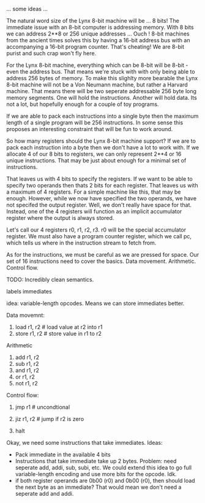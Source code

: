 ... some ideas ...


The natural word size of the Lynx 8-bit machine will be ... 8 bits! The immediate issue with an 8-bit computer is addressing memory. With 8 bits we can address 2**8 or 256 unique addresses ... Ouch ! 8-bit machines from the ancient times solves this by having a 16-bit address bus with an accompanying a 16-bit program counter. That's cheating! We are 8-bit purist and such crap won't fly here.

For the Lynx 8-bit machine, everything which can be 8-bit will be 8-bit - even the address bus. That means we're stuck with with only being able to address 256 bytes of memory. To make this slighlty more bearable the Lynx 8-bit machine will not be a Von Neumann machine, but rather a Harvard machine. That means there will be two seperate addressable 256 byte long memory segments. One will hold the instructions. Another will hold data. Its not a lot, but hopefully enough for a couple of toy programs. 

If we are able to pack each instructions into a single byte then the maximum length of a single program will be 256 instructions. In some sense this proposes an interesting constraint that will be fun to work around.

So how many registers should the Lynx 8-bit machine support? If we are to pack each instruction into a byte then we don't have a lot to work with. If we allocate 4 of our 8 bits to registers, we can only represent 2**4 or 16 unique instructions. That may be just about enough for a minimal set of instructions.

That leaves us with 4 bits to specify the registers. If we want to be able to specify two operands then thats 2 bits for each register. That leaves us with a maximum of 4 registers. For a simple machine like this, that may be enough. However, while we now have specified the two operands, we have not specifed the output register. Well, we don't really have space for that. Instead, one of the 4 registers will function as an implicit accumulator register where the output is always stored.

Let's call our 4 registers r0, r1, r2, r3. r0 will be the special accumulator register. We must also have a program counter register, which we call pc, which tells us where in the instruction stream to fetch from.

As for the instructions, we must be careful as we are pressed for space. Our set of 16 instructions need to cover the basics. Data movement. Arithmetic. Control flow.

TODO: Incredibly clean semantics.

labels immediates

idea: variable-length opcodes. Means we can store immediates better.

Data movemnt:
1. load  r1, r2  # load value at r2 into r1
2. store r1, r2 # store value in r1 to r2

Arithmetic
1. add r1, r2
2. sub r1, r2
3. and r1, r2
4. or  r1, r2
5. not r1, r2

Control flow:
1. jmp r1 # uncondtional
2. jiz r1, r2 # jump if r2 is zero

3. halt


Okay, we need some instructions that take immediates.
Ideas:
- Pack immediate in the available 4 bits
- Instructions that take immediate take up 2 bytes. Problem: need seperate add, addi, sub, subi, etc. We could extend this idea to go full variable-length encoding and use more bits for the opcode. Idk.
- if both register operands are 0b00 (r0) and 0b00 (r0), then should load the next byte as an immediate? That would mean we don't need a seperate add and addi.
